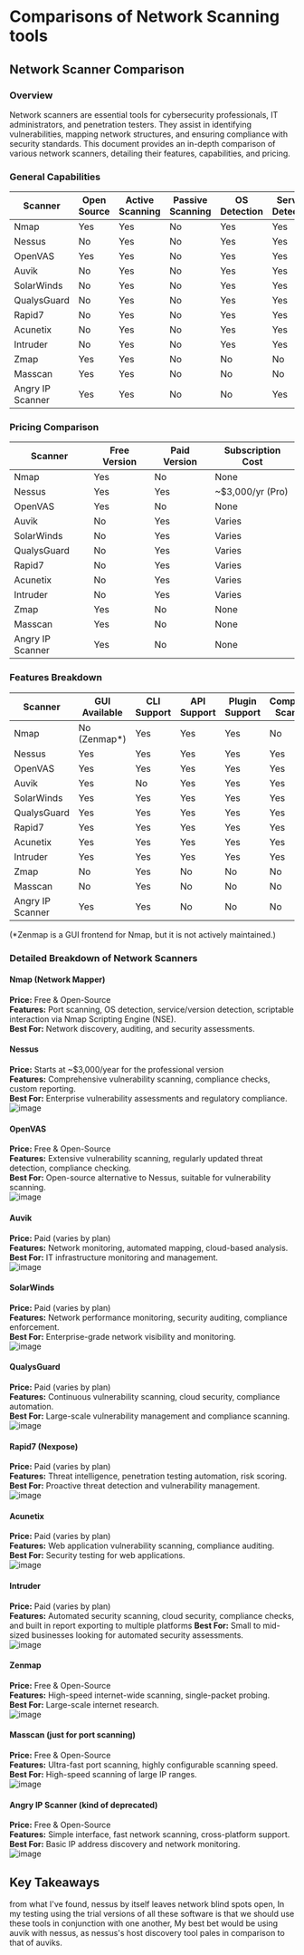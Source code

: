 # Comparisons of Network Scanning tools

## Network Scanner Comparison

### Overview

Network scanners are essential tools for cybersecurity professionals, IT administrators, and penetration testers. They assist in identifying vulnerabilities, mapping network structures, and ensuring compliance with security standards. This document provides an in-depth comparison of various network scanners, detailing their features, capabilities, and pricing.

### General Capabilities

| Scanner          | Open Source | Active Scanning | Passive Scanning | OS Detection | Service Detection | Vulnerability Scanning |
| ---------------- | ----------- | --------------- | ---------------- | ------------ | ----------------- | ---------------------- |
| Nmap             | Yes         | Yes             | No               | Yes          | Yes               | No                     |
| Nessus           | No          | Yes             | No               | Yes          | Yes               | Yes                    |
| OpenVAS          | Yes         | Yes             | No               | Yes          | Yes               | Yes                    |
| Auvik            | No          | Yes             | No               | Yes          | Yes               | No                     |
| SolarWinds       | No          | Yes             | No               | Yes          | Yes               | Yes                    |
| QualysGuard      | No          | Yes             | No               | Yes          | Yes               | Yes                    |
| Rapid7           | No          | Yes             | No               | Yes          | Yes               | Yes                    |
| Acunetix         | No          | Yes             | No               | Yes          | Yes               | Yes                    |
| Intruder         | No          | Yes             | No               | Yes          | Yes               | Yes                    |
| Zmap             | Yes         | Yes             | No               | No           | No                | No                     |
| Masscan          | Yes         | Yes             | No               | No           | No                | No                     |
| Angry IP Scanner | Yes         | Yes             | No               | No           | Yes               | No                     |

### Pricing Comparison

| Scanner          | Free Version | Paid Version | Subscription Cost |
| ---------------- | ------------ | ------------ | ----------------- |
| Nmap             | Yes          | No           | None              |
| Nessus           | Yes          | Yes          | \~$3,000/yr (Pro) |
| OpenVAS          | Yes          | No           | None              |
| Auvik            | No           | Yes          | Varies            |
| SolarWinds       | No           | Yes          | Varies            |
| QualysGuard      | No           | Yes          | Varies            |
| Rapid7           | No           | Yes          | Varies            |
| Acunetix         | No           | Yes          | Varies            |
| Intruder         | No           | Yes          | Varies            |
| Zmap             | Yes          | No           | None              |
| Masscan          | Yes          | No           | None              |
| Angry IP Scanner | Yes          | No           | None              |

### Features Breakdown

| Scanner          | GUI Available | CLI Support | API Support | Plugin Support | Compliance Scanning |
| ---------------- | ------------- | ----------- | ----------- | -------------- | ------------------- |
| Nmap             | No (Zenmap\*) | Yes         | Yes         | Yes            | No                  |
| Nessus           | Yes           | Yes         | Yes         | Yes            | Yes                 |
| OpenVAS          | Yes           | Yes         | Yes         | Yes            | Yes                 |
| Auvik            | Yes           | No          | Yes         | Yes            | Yes                 |
| SolarWinds       | Yes           | Yes         | Yes         | Yes            | Yes                 |
| QualysGuard      | Yes           | Yes         | Yes         | Yes            | Yes                 |
| Rapid7           | Yes           | Yes         | Yes         | Yes            | Yes                 |
| Acunetix         | Yes           | Yes         | Yes         | Yes            | Yes                 |
| Intruder         | Yes           | Yes         | Yes         | Yes            | Yes                 |
| Zmap             | No            | Yes         | No          | No             | No                  |
| Masscan          | No            | Yes         | No          | No             | No                  |
| Angry IP Scanner | Yes           | Yes         | No          | No             | No                  |

(\*Zenmap is a GUI frontend for Nmap, but it is not actively maintained.)

### Detailed Breakdown of Network Scanners

#### Nmap (Network Mapper)

**Price:** Free & Open-Source\
**Features:** Port scanning, OS detection, service/version detection, scriptable interaction via Nmap Scripting Engine (NSE).\
**Best For:** Network discovery, auditing, and security assessments.

#### Nessus

**Price:** Starts at \~$3,000/year for the professional version\
**Features:** Comprehensive vulnerability scanning, compliance checks, custom reporting.\
**Best For:** Enterprise vulnerability assessments and regulatory compliance.\
![image](https://github.com/user-attachments/assets/6acae4b5-c20a-45bf-9a3a-373a8db77a71)

#### OpenVAS

**Price:** Free & Open-Source\
**Features:** Extensive vulnerability scanning, regularly updated threat detection, compliance checking.\
**Best For:** Open-source alternative to Nessus, suitable for vulnerability scanning.\
![image](https://github.com/user-attachments/assets/94144a43-a04e-4079-919c-391d9349e1ed)

#### Auvik

**Price:** Paid (varies by plan)\
**Features:** Network monitoring, automated mapping, cloud-based analysis.\
**Best For:** IT infrastructure monitoring and management.\
![image](https://github.com/user-attachments/assets/457e16fb-1830-4f93-a29e-2f9858f86eb2)

#### SolarWinds

**Price:** Paid (varies by plan)\
**Features:** Network performance monitoring, security auditing, compliance enforcement.\
**Best For:** Enterprise-grade network visibility and monitoring.\
![image](https://github.com/user-attachments/assets/80ac6ffa-cc20-4ddc-bff6-90f972f820db)

#### QualysGuard

**Price:** Paid (varies by plan)\
**Features:** Continuous vulnerability scanning, cloud security, compliance automation.\
**Best For:** Large-scale vulnerability management and compliance scanning.\
![image](https://github.com/user-attachments/assets/d24c2f0a-74a5-4f13-95e3-8ced1d3ab2bc)

#### Rapid7 (Nexpose)

**Price:** Paid (varies by plan)\
**Features:** Threat intelligence, penetration testing automation, risk scoring.\
**Best For:** Proactive threat detection and vulnerability management.\
![image](https://github.com/user-attachments/assets/702d8e92-a888-4b01-8d7a-6fe6af169284)

#### Acunetix

**Price:** Paid (varies by plan)\
**Features:** Web application vulnerability scanning, compliance auditing.\
**Best For:** Security testing for web applications.\
![image](https://github.com/user-attachments/assets/447f5644-2664-4b8f-b5ae-e590ad1d82b1)

#### Intruder

**Price:** Paid (varies by plan)\
**Features:** Automated security scanning, cloud security, compliance checks, and built in report exporting to multiple platforms **Best For:** Small to mid-sized businesses looking for automated security assessments.\
![image](https://github.com/user-attachments/assets/cb28fe86-8fae-4d08-bc84-ded5a746591d)

#### Zenmap

**Price:** Free & Open-Source\
**Features:** High-speed internet-wide scanning, single-packet probing.\
**Best For:** Large-scale internet research.\
![image](https://github.com/user-attachments/assets/2294ef9d-6acb-4938-a1cc-47decc06e44d)

#### Masscan (just for port scanning)

**Price:** Free & Open-Source\
**Features:** Ultra-fast port scanning, highly configurable scanning speed.\
**Best For:** High-speed scanning of large IP ranges.\
![image](https://github.com/user-attachments/assets/e993979f-f1e4-46ef-b0bd-29b7832b762d)

#### Angry IP Scanner (kind of deprecated)

**Price:** Free & Open-Source\
**Features:** Simple interface, fast network scanning, cross-platform support.\
**Best For:** Basic IP address discovery and network monitoring.\
![image](https://github.com/user-attachments/assets/f03901aa-fe68-4bed-b173-1fb64fac3e81)

## Key Takeaways

from what I've found, nessus by itself leaves network blind spots open, In my testing using the trial versions of all these software is that we should use these tools in conjunction with one another, My best bet would be using auvik with nessus, as nessus's host discovery tool pales in comparison to that of auviks.
